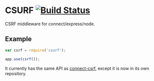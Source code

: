 # CSURF [![Build Status](https://travis-ci.org/expressjs/csurf.svg?branch=master)](https://travis-ci.org/expressjs/csurf)

CSRF middleware for connect/express/node.

## Example

```js
var csrf = require('csurf');

app.use(csrf());
```

It currently has the same API as [connect-csrf](http://www.senchalabs.org/connect/csrf.html), except it is now in its own repository.
